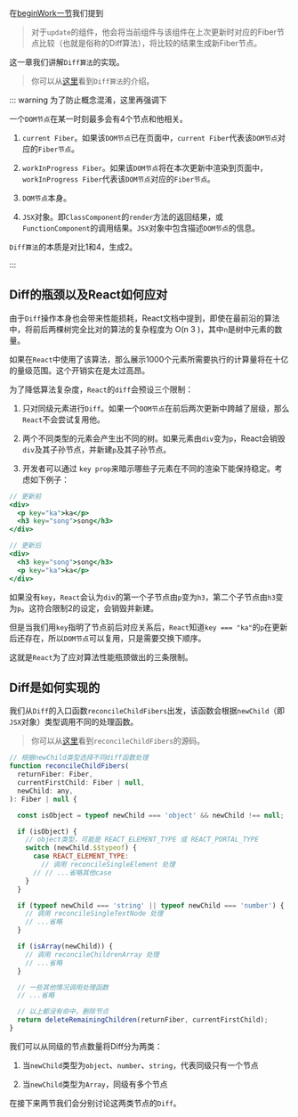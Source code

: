 在[beginWork一节](../process/beginWork.html#reconcilechildren)我们提到

> 对于`update`的组件，他会将当前组件与该组件在上次更新时对应的Fiber节点比较（也就是俗称的Diff算法），将比较的结果生成新Fiber节点。

这一章我们讲解`Diff算法`的实现。

> 你可以从[这里](https://zh-hans.reactjs.org/docs/reconciliation.html#the-diffing-algorithm)看到`Diff算法`的介绍。

::: warning 为了防止概念混淆，这里再强调下

一个`DOM节点`在某一时刻最多会有4个节点和他相关。

1. `current Fiber`。如果该`DOM节点`已在页面中，`current Fiber`代表该`DOM节点`对应的`Fiber节点`。

2. `workInProgress Fiber`。如果该`DOM节点`将在本次更新中渲染到页面中，`workInProgress Fiber`代表该`DOM节点`对应的`Fiber节点`。

3. `DOM节点`本身。

4. `JSX`对象。即`ClassComponent`的`render`方法的返回结果，或`FunctionComponent`的调用结果。`JSX`对象中包含描述`DOM节点`的信息。

`Diff算法`的本质是对比1和4，生成2。

:::


## Diff的瓶颈以及React如何应对

由于`Diff`操作本身也会带来性能损耗，React文档中提到，即使在最前沿的算法中，将前后两棵树完全比对的算法的复杂程度为 O(n 3 )，其中`n`是树中元素的数量。

如果在`React`中使用了该算法，那么展示1000个元素所需要执行的计算量将在十亿的量级范围。这个开销实在是太过高昂。

为了降低算法复杂度，`React`的`diff`会预设三个限制：

1. 只对同级元素进行`Diff`。如果一个`DOM节点`在前后两次更新中跨越了层级，那么`React`不会尝试复用他。

2. 两个不同类型的元素会产生出不同的树。如果元素由`div`变为`p`，React会销毁`div`及其子孙节点，并新建`p`及其子孙节点。

3. 开发者可以通过 `key prop`来暗示哪些子元素在不同的渲染下能保持稳定。考虑如下例子：

```jsx
// 更新前
<div>
  <p key="ka">ka</p>
  <h3 key="song">song</h3>
</div>

// 更新后
<div>
  <h3 key="song">song</h3>
  <p key="ka">ka</p>
</div>

```
如果没有`key`，`React`会认为`div`的第一个子节点由`p`变为`h3`，第二个子节点由`h3`变为`p`。这符合限制2的设定，会销毁并新建。

但是当我们用`key`指明了节点前后对应关系后，`React`知道`key === "ka"`的`p`在更新后还存在，所以`DOM节点`可以复用，只是需要交换下顺序。

这就是`React`为了应对算法性能瓶颈做出的三条限制。

## Diff是如何实现的

我们从`Diff`的入口函数`reconcileChildFibers`出发，该函数会根据`newChild`（即`JSX`对象）类型调用不同的处理函数。

> 你可以从[这里](https://github.com/facebook/react/blob/master/packages/react-reconciler/src/ReactChildFiber.new.js#L1272)看到`reconcileChildFibers`的源码。

```js
// 根据newChild类型选择不同diff函数处理
function reconcileChildFibers(
  returnFiber: Fiber,
  currentFirstChild: Fiber | null,
  newChild: any,
): Fiber | null {

  const isObject = typeof newChild === 'object' && newChild !== null;

  if (isObject) {
    // object类型，可能是 REACT_ELEMENT_TYPE 或 REACT_PORTAL_TYPE
    switch (newChild.$$typeof) {
      case REACT_ELEMENT_TYPE:
        // 调用 reconcileSingleElement 处理
      // // ...省略其他case
    }
  }

  if (typeof newChild === 'string' || typeof newChild === 'number') {
    // 调用 reconcileSingleTextNode 处理
    // ...省略
  }

  if (isArray(newChild)) {
    // 调用 reconcileChildrenArray 处理
    // ...省略
  }

  // 一些其他情况调用处理函数
  // ...省略

  // 以上都没有命中，删除节点
  return deleteRemainingChildren(returnFiber, currentFirstChild);
}
```

我们可以从同级的节点数量将Diff分为两类：

1. 当`newChild`类型为`object`、`number`、`string`，代表同级只有一个节点

2. 当`newChild`类型为`Array`，同级有多个节点

在接下来两节我们会分别讨论这两类节点的`Diff`。